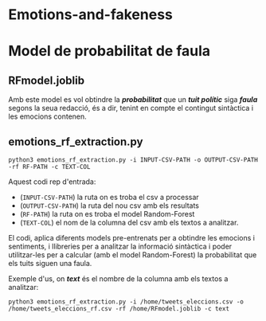 # Emotions-and-fakeness

# Model de probabilitat de faula

## RFmodel.joblib
Amb este model es vol obtindre la ***probabilitat*** que un ***tuit polític*** siga ***faula*** segons la seua redacció, és a dir, tenint en compte el contingut sintàctica i les emocions contenen.

## emotions_rf_extraction.py
```
python3 emotions_rf_extraction.py -i INPUT-CSV-PATH -o OUTPUT-CSV-PATH -rf RF-PATH -c TEXT-COL
```

Aquest codi rep d'entrada:
- (`INPUT-CSV-PATH`) la ruta on es troba el csv a processar
- (`OUTPUT-CSV-PATH`) la ruta del nou csv amb els resultats
- (`RF-PATH`) la ruta on es troba el model Random-Forest
- (`TEXT-COL`) el nom de la columna del csv amb els textos a analitzar.

El codi, aplica diferents models pre-entrenats per a obtindre les emocions i sentiments, i llibreries per a analitzar la informació sintàctica i poder utilitzar-les per a calcular (amb el model Random-Forest) la probabilitat que els tuits siguen una faula.

Exemple d'us, on ***text*** és el nombre de la columna amb els textos a analitzar:
```
python3 emotions_rf_extraction.py -i /home/tweets_eleccions.csv -o /home/tweets_eleccions_rf.csv -rf /home/RFmodel.joblib -c text
```
